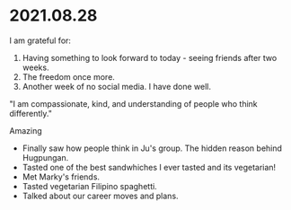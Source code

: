 # 2021.08.28

I am grateful for:

1. Having something to look forward to today - seeing friends after two weeks.
2. The freedom once more.
3. Another week of no social media. I have done well.

"I am compassionate, kind, and understanding of people who think differently."

Amazing

- Finally saw how people think in Ju's group. The hidden reason behind Hugpungan.
- Tasted one of the best sandwhiches I ever tasted and its vegetarian!
- Met Marky's friends.
- Tasted vegetarian Filipino spaghetti.
- Talked about our career moves and plans.

